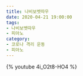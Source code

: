 ```yaml
---
title: 나비보벳따우 
date: 2020-04-21 19:00:00
tags: 
- 나비보벳따우
- 피아노
category:
- 코로나 격리 운동
- 피아노
---
```

{% youtube 4i_O2t8-HO4 %}
<!-- more -->




 